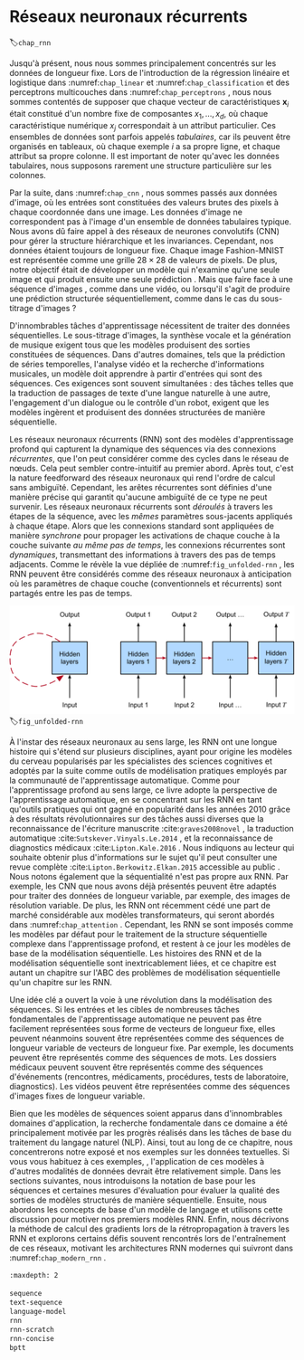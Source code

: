 # Réseaux neuronaux récurrents
:label:`chap_rnn` 

 Jusqu'à présent, nous nous sommes principalement concentrés sur les données de longueur fixe.
Lors de l'introduction de la régression linéaire et logistique 
dans :numref:`chap_linear` et :numref:`chap_classification` 
 et des perceptrons multicouches dans :numref:`chap_perceptrons` ,
nous nous sommes contentés de supposer que chaque vecteur de caractéristiques $\mathbf{x}_i$
 était constitué d'un nombre fixe de composantes $x_1, \dots, x_d$, 
où chaque caractéristique numérique $x_j$
 correspondait à un attribut particulier. 
Ces ensembles de données sont parfois appelés *tabulaires*,
car ils peuvent être organisés en tableaux, 
où chaque exemple $i$ a sa propre ligne,
et chaque attribut sa propre colonne. 
Il est important de noter qu'avec les données tabulaires, nous supposons rarement 
une structure particulière sur les colonnes. 

Par la suite, dans :numref:`chap_cnn` , 
nous sommes passés aux données d'image, où les entrées sont constituées 
des valeurs brutes des pixels à chaque coordonnée dans une image. 
Les données d'image ne correspondent pas à l'image 
d'un ensemble de données tabulaires typique. 
Nous avons dû faire appel à des réseaux de neurones convolutifs (CNN)
pour gérer la structure hiérarchique et les invariances.
Cependant, nos données étaient toujours de longueur fixe.
Chaque image Fashion-MNIST est représentée 
comme une grille $28 \times 28$ de valeurs de pixels.
De plus, notre objectif était de développer un modèle
qui n'examine qu'une seule image et qui produit ensuite une seule prédiction 
. 
Mais que faire face à une séquence d'images 
, comme dans une vidéo, 
ou lorsqu'il s'agit de produire 
une prédiction structurée séquentiellement,
comme dans le cas du sous-titrage d'images ? 

D'innombrables tâches d'apprentissage nécessitent de traiter des données séquentielles. 
Le sous-titrage d'images, la synthèse vocale et la génération de musique 
exigent tous que les modèles produisent des sorties constituées de séquences. 
Dans d'autres domaines, tels que la prédiction de séries temporelles, l'analyse vidéo 
et la recherche d'informations musicales, 
un modèle doit apprendre à partir d'entrées qui sont des séquences. 
Ces exigences sont souvent simultanées :
des tâches telles que la traduction de passages de texte
d'une langue naturelle à une autre, 
l'engagement d'un dialogue ou le contrôle d'un robot, 
exigent que les modèles ingèrent et produisent
des données structurées de manière séquentielle. 


Les réseaux neuronaux récurrents (RNN) sont des modèles d'apprentissage profond 
qui capturent la dynamique des séquences via des connexions 
*récurrentes*, que l'on peut considérer comme
des cycles dans le réseau de nœuds.
Cela peut sembler contre-intuitif au premier abord.
Après tout, c'est la nature feedforward des réseaux neuronaux
qui rend l'ordre de calcul sans ambiguïté.
Cependant, les arêtes récurrentes sont définies d'une manière précise
qui garantit qu'aucune ambiguïté de ce type ne peut survenir.
Les réseaux neuronaux récurrents sont *déroulés* à travers les étapes de la séquence,
avec les *mêmes* paramètres sous-jacents appliqués à chaque étape.
Alors que les connexions standard sont appliquées de manière *synchrone*
pour propager les activations de chaque couche 
à la couche suivante *au même pas de temps*,
les connexions récurrentes sont *dynamiques*,
transmettant des informations à travers des pas de temps adjacents. 
Comme le révèle la vue dépliée de :numref:`fig_unfolded-rnn` ,
les RNN peuvent être considérés comme des réseaux neuronaux à anticipation
où les paramètres de chaque couche (conventionnels et récurrents)
sont partagés entre les pas de temps. 


![On the left recurrent connections are depicted via cyclic edges. On the right, we unfold the RNN over sequence steps. Here, recurrent edges span adjacent sequence steps, while conventional connections are computed synchronously.](../img/unfolded-rnn.svg) 
:label:`fig_unfolded-rnn`


À l'instar des réseaux neuronaux au sens large,
les RNN ont une longue histoire qui s'étend sur plusieurs disciplines,
ayant pour origine les modèles du cerveau popularisés
par les spécialistes des sciences cognitives et adoptés par la suite
comme outils de modélisation pratiques employés 
par la communauté de l'apprentissage automatique. 
Comme pour l'apprentissage profond au sens large,
ce livre adopte la perspective de l'apprentissage automatique,
en se concentrant sur les RNN en tant qu'outils pratiques qui ont gagné 
en popularité dans les années 2010 grâce à 
des résultats révolutionnaires sur des tâches aussi diverses que 
la reconnaissance de l'écriture manuscrite :cite:`graves2008novel` ,
la traduction automatique :cite:`Sutskever.Vinyals.Le.2014` ,
et la reconnaissance de diagnostics médicaux :cite:`Lipton.Kale.2016` . 
Nous indiquons au lecteur qui souhaite obtenir plus d'informations sur le sujet 
qu'il peut consulter une revue complète :cite:`Lipton.Berkowitz.Elkan.2015` accessible au public
.
Nous notons également que la séquentialité n'est pas propre aux RNN.
Par exemple, les CNN que nous avons déjà présentés
peuvent être adaptés pour traiter des données de longueur variable,
par exemple, des images de résolution variable.
De plus, les RNN ont récemment cédé une part de marché considérable
aux modèles transformateurs, 
qui seront abordés dans :numref:`chap_attention` .
Cependant, les RNN se sont imposés comme les modèles par défaut
pour le traitement de la structure séquentielle complexe dans l'apprentissage profond,
et restent à ce jour les modèles de base de la modélisation séquentielle.
Les histoires des RNN et de la modélisation séquentielle
sont inextricablement liées, et ce chapitre est autant 
un chapitre sur l'ABC des problèmes de modélisation séquentielle 
qu'un chapitre sur les RNN. 


Une idée clé a ouvert la voie à une révolution dans la modélisation des séquences.
Si les entrées et les cibles de nombreuses tâches fondamentales de l'apprentissage automatique 
ne peuvent pas être facilement représentées sous forme de vecteurs de longueur fixe, 
elles peuvent néanmoins souvent être représentées comme 
des séquences de longueur variable de vecteurs de longueur fixe. 
Par exemple, les documents peuvent être représentés comme des séquences de mots.
Les dossiers médicaux peuvent souvent être représentés comme des séquences d'événements 
(rencontres, médicaments, procédures, tests de laboratoire, diagnostics).
Les vidéos peuvent être représentées comme des séquences d'images fixes de longueur variable.


Bien que les modèles de séquences soient apparus dans d'innombrables domaines d'application,
la recherche fondamentale dans ce domaine a été principalement motivée 
par les progrès réalisés dans les tâches de base du traitement du langage naturel (NLP).
Ainsi, tout au long de ce chapitre, nous concentrerons 
notre exposé et nos exemples sur les données textuelles.
Si vous vous habituez à ces exemples, 
, l'application de ces modèles à d'autres modalités de données 
devrait être relativement simple. 
Dans les sections suivantes, nous introduisons la notation de base
pour les séquences et certaines mesures d'évaluation 
pour évaluer la qualité des sorties de modèles structurés de manière séquentielle. 
Ensuite, nous abordons les concepts de base d'un modèle de langage 
et utilisons cette discussion pour motiver nos premiers modèles RNN.
Enfin, nous décrivons la méthode de calcul des gradients 
lors de la rétropropagation à travers les RNN et explorons certains défis
souvent rencontrés lors de l'entraînement de ces réseaux,
motivant les architectures RNN modernes qui suivront 
dans :numref:`chap_modern_rnn` .

```toc
:maxdepth: 2

sequence
text-sequence
language-model
rnn
rnn-scratch
rnn-concise
bptt
```


